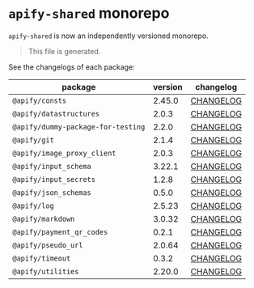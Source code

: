 # `apify-shared` monorepo

`apify-shared` is now an independently versioned monorepo.

> This file is generated.

See the changelogs of each package:

package | version | changelog
--------|---------|----------
`@apify/consts` | 2.45.0 | [CHANGELOG](./packages/consts/CHANGELOG.md)
`@apify/datastructures` | 2.0.3 | [CHANGELOG](./packages/datastructures/CHANGELOG.md)
`@apify/dummy-package-for-testing` | 2.2.0 | [CHANGELOG](./packages/dummy/CHANGELOG.md)
`@apify/git` | 2.1.4 | [CHANGELOG](./packages/git/CHANGELOG.md)
`@apify/image_proxy_client` | 2.0.3 | [CHANGELOG](./packages/image_proxy_client/CHANGELOG.md)
`@apify/input_schema` | 3.22.1 | [CHANGELOG](./packages/input_schema/CHANGELOG.md)
`@apify/input_secrets` | 1.2.8 | [CHANGELOG](./packages/input_secrets/CHANGELOG.md)
`@apify/json_schemas` | 0.5.0 | [CHANGELOG](./packages/json_schemas/CHANGELOG.md)
`@apify/log` | 2.5.23 | [CHANGELOG](./packages/log/CHANGELOG.md)
`@apify/markdown` | 3.0.32 | [CHANGELOG](./packages/markdown/CHANGELOG.md)
`@apify/payment_qr_codes` | 0.2.1 | [CHANGELOG](./packages/payment_qr_codes/CHANGELOG.md)
`@apify/pseudo_url` | 2.0.64 | [CHANGELOG](./packages/pseudo_url/CHANGELOG.md)
`@apify/timeout` | 0.3.2 | [CHANGELOG](./packages/timeout/CHANGELOG.md)
`@apify/utilities` | 2.20.0 | [CHANGELOG](./packages/utilities/CHANGELOG.md)
